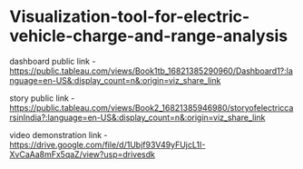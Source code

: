 # Visualization-tool-for-electric-vehicle-charge-and-range-analysis


dashboard public link - https://public.tableau.com/views/Book1tb_16821385290960/Dashboard1?:language=en-US&:display_count=n&:origin=viz_share_link 


story public link - https://public.tableau.com/views/Book2_16821385946980/storyofelectriccarsinIndia?:language=en-US&:display_count=n&:origin=viz_share_link


video demonstration link - https://drive.google.com/file/d/1Ubjf93V49yFUjcL1I-XvCaAa8mFx5qaZ/view?usp=drivesdk
